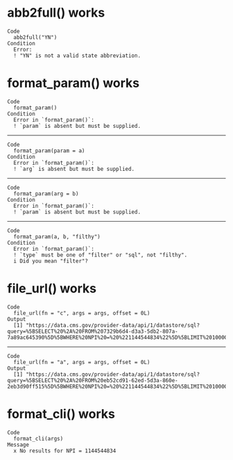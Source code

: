 # abb2full() works

    Code
      abb2full("YN")
    Condition
      Error:
      ! "YN" is not a valid state abbreviation.

# format_param() works

    Code
      format_param()
    Condition
      Error in `format_param()`:
      ! `param` is absent but must be supplied.

---

    Code
      format_param(param = a)
    Condition
      Error in `format_param()`:
      ! `arg` is absent but must be supplied.

---

    Code
      format_param(arg = b)
    Condition
      Error in `format_param()`:
      ! `param` is absent but must be supplied.

---

    Code
      format_param(a, b, "filthy")
    Condition
      Error in `format_param()`:
      ! `type` must be one of "filter" or "sql", not "filthy".
      i Did you mean "filter"?

# file_url() works

    Code
      file_url(fn = "c", args = args, offset = 0L)
    Output
      [1] "https://data.cms.gov/provider-data/api/1/datastore/sql?query=%5BSELECT%20%2A%20FROM%207329b6d4-d3a3-5db2-807a-7a89ac645390%5D%5BWHERE%20NPI%20=%20%221144544834%22%5D%5BLIMIT%2010000%20OFFSET%200%5D;&show_db_columns"

---

    Code
      file_url(fn = "a", args = args, offset = 0L)
    Output
      [1] "https://data.cms.gov/provider-data/api/1/datastore/sql?query=%5BSELECT%20%2A%20FROM%20eb52cd91-62ed-5d3a-860e-2eb3d90ff515%5D%5BWHERE%20NPI%20=%20%221144544834%22%5D%5BLIMIT%2010000%20OFFSET%200%5D;&show_db_columns"

# format_cli() works

    Code
      format_cli(args)
    Message
      x No results for NPI = 1144544834

